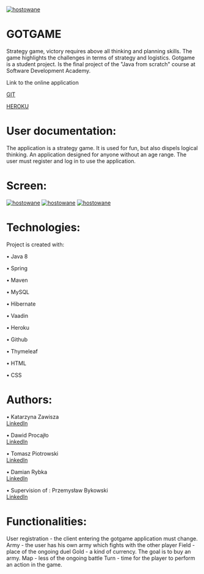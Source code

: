 <a href=https://zapodaj.net/578f1ba5eca78.jpg.html><img src=https://zapodaj.net/images/578f1ba5eca78.jpg alt=hostowane przez Zapodaj.net /></a>


# GOTGAME

Strategy game, victory requires above all thinking and planning skills. The game highlights the challenges in terms of strategy     and logistics. Gotgame is a student project. Is the final project of the "Java from scratch" course at Software Development   Academy.

Link to the online application

   [GIT](https://github.com/Prezez/gotgame)
   
   [HEROKU](https://got-game-best.herokuapp.com/main-menu)
   
# User documentation:
The application is a strategy game. It is used for fun, but also dispels logical thinking. 
An application designed for anyone without an age range.
The user must register and log in to use the application.

# Screen:

<a href=https://zapodaj.net/e6fa4f73fb15e.jpg.html><img src=https://zapodaj.net/images/e6fa4f73fb15e.jpg alt=hostowane przez Zapodaj.net /></a>
<a href=https://zapodaj.net/8fd6eb1b7368f.png.html><img src=https://zapodaj.net/images/8fd6eb1b7368f.png alt=hostowane przez Zapodaj.net /></a>
<a href=https://zapodaj.net/27178f74f352f.png.html><img src=https://zapodaj.net/images/27178f74f352f.png alt=hostowane przez Zapodaj.net /></a>
			
# Technologies:

 Project is created with:
    
  •     Java 8
  
  •	Spring
  
  •	Maven
  
  •	MySQL
  
  •	Hibernate
  
  •	Vaadin
  
  •	Heroku
  
  •	Github
  
  •	Thymeleaf
  
  •	HTML
  
  •	CSS
    

# Authors:

  • Katarzyna Zawisza   
  [LinkedIn](https://www.linkedin.com/in/katarzyna-zawisza-18998bba/)  
  
  • Dawid Procajło      
  [LinkedIn](https://www.linkedin.com/in/dawid-procaj%C5%82o-a76697168/)
  
  • Tomasz Piotrowski  
  [LinkedIn](https://www.linkedin.com/in/tomasz-piotrowski-088872156/)
  
  • Damian Rybka        
  [LinkedIn](https://www.linkedin.com/in/damian-rybka-8269a868/)
   
     
   •	Supervision of : Przemysław Bykowski   
   [LinkedIn](https://www.linkedin.com/in/przemyslaw-bykowski/)      


# Functionalities:

   User registration - the client entering the gotgame application must change.
   Army - the user has his own army which fights with the other player
   Field - place of the ongoing duel
   Gold - a kind of currency. The goal is to buy an army.
   Map - less of the ongoing battle
   Turn - time for the player to perform an action in the game.
   


